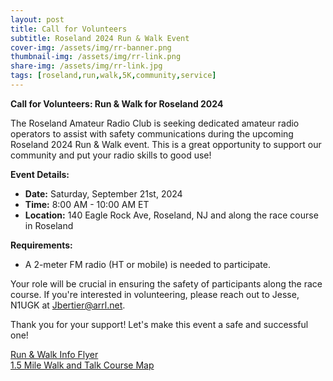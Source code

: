 ```yaml
---
layout: post
title: Call for Volunteers
subtitle: Roseland 2024 Run & Walk Event
cover-img: /assets/img/rr-banner.png
thumbnail-img: /assets/img/rr-link.png
share-img: /assets/img/rr-link.jpg
tags: [roseland,run,walk,5K,community,service]
---
```

**Call for Volunteers: Run & Walk for Roseland 2024**

The Roseland Amateur Radio Club is seeking dedicated amateur radio operators to assist with safety communications during the upcoming Roseland 2024 Run & Walk event. This is a great opportunity to support our community and put your radio skills to good use!

**Event Details:**
- **Date:** Saturday, September 21st, 2024
- **Time:** 8:00 AM - 10:00 AM ET
- **Location:** 140 Eagle Rock Ave, Roseland, NJ and along the race course in Roseland

**Requirements:**
- A 2-meter FM radio (HT or mobile) is needed to participate.

Your role will be crucial in ensuring the safety of participants along the race course. If you're interested in volunteering, please reach out to Jesse, N1UGK at [Jbertier@arrl.net](mailto:Jbertier@arrl.net).

Thank you for your support! Let's make this event a safe and successful one!

[Run & Walk Info Flyer](/assets/img/roseland-run-2024.jpg)<br/>
[1.5 Mile Walk and Talk Course Map](/assets/pdf/rr-course-map.pdf)

